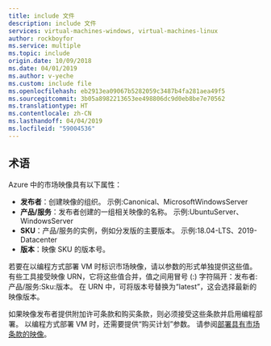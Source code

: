 ```yaml
---
title: include 文件
description: include 文件
services: virtual-machines-windows, virtual-machines-linux
author: rockboyfor
ms.service: multiple
ms.topic: include
origin.date: 10/09/2018
ms.date: 04/01/2019
ms.author: v-yeche
ms.custom: include file
ms.openlocfilehash: eb2913ea09067b5282059c3487b4fa281aea49f5
ms.sourcegitcommit: 3b05a8982213653ee498806dc9d0eb8be7e70562
ms.translationtype: HT
ms.contentlocale: zh-CN
ms.lasthandoff: 04/04/2019
ms.locfileid: "59004536"
---
```

## <a name="terminology"></a>术语

Azure 中的市场映像具有以下属性：

* **发布者**：创建映像的组织。 示例:Canonical、MicrosoftWindowsServer
* **产品/服务**：发布者创建的一组相关映像的名称。 示例:UbuntuServer、WindowsServer
* **SKU**：产品/服务的实例，例如分发版的主要版本。 示例:18.04-LTS、2019-Datacenter
* **版本**：映像 SKU 的版本号。 

若要在以编程方式部署 VM 时标识市场映像，请以参数的形式单独提供这些值。 有些工具接受映像 URN，它将这些值合并，值之间用冒号 (:) 字符隔开：发布者:产品/服务:Sku:版本。 在 URN 中，可将版本号替换为“latest”，这会选择最新的映像版本。 

如果映像发布者提供附加许可条款和购买条款，则必须接受这些条款并启用编程部署。 以编程方式部署 VM 时，还需要提供“购买计划”参数。 请参阅[部署具有市场条款的映像](#deploy-an-image-with-marketplace-terms)。

<!-- Update_Description: wording update -->